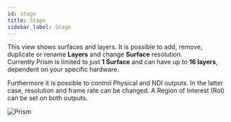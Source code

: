 ```yaml
---
id: stage
title: Stage
sidebar_label: Stage
---
```



This view shows surfaces and layers. It is possible to add, remove, duplicate or rename **Layers** and change **Surface** resolution.  
Currently Prism is limited to just **1 Surface** and can have up to **16 layers**, dependent on your specific hardware.  

Furthermore it is possible to control Physical and NDI outputs. In the latter case, resolution and frame rate can be changed.
A Region of Interest (RoI) can be set on both outputs. 


<!--
This view shows surfaces and layers. It is possible to add, remove, duplicate or rename **Layers** and change **Surface** resolution.  
Currently Prism is limited to just **1 Surface** and **1 Layer**.  

Furthermore it is possible to control Physical and NDI outputs. In the latter case, resolution and frame rate can be changed.
A Region of Interest (RoI) can be set on both outputs.
-->

![Prism](/prismdocs/images/prism-stage-view.png)